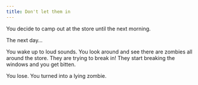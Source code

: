 ```yaml
---
title: Don't let them in
---
```


You decide to camp out at the store until the next morning. 

The next day… 

You wake up to loud sounds. You look around and see there are zombies all around the store. They are trying to break in! They start breaking the windows and you get bitten. 

You lose. You turned into a lying zombie.
